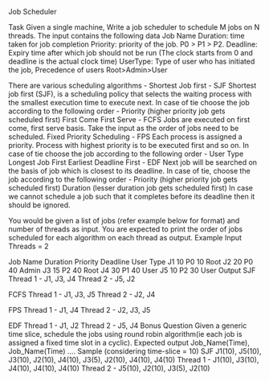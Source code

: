 Job Scheduler

Task
Given a single machine, Write a job scheduler to schedule M jobs on N threads.
The input contains the following data
Job Name
Duration: time taken for job completion 
Priority: priority of the job. P0 > P1 > P2.
Deadline: Expiry time after which job should not be run (The clock starts from 0 and deadline is the actual clock time)
UserType: Type of user who has initiated the job, Precedence of users Root>Admin>User

There are various scheduling algorithms - 
Shortest Job first - SJF
Shortest job first (SJF), is a scheduling policy that selects the waiting process with the smallest execution time to execute next.
In case of tie choose the job according to the following order - 
Priority (higher priority job gets scheduled first)
First Come First Serve - FCFS
Jobs are executed on first come, first serve basis. Take the input as the order of jobs need to be scheduled.
Fixed Priority Scheduling - FPS
Each process is assigned a priority. Process with highest priority is to be executed first and so on.
In case of tie choose the job according to the following order - 
User Type
Longest Job First
Earliest Deadline First - EDF
Next job will be searched on the basis of job which is closest to its deadline.
In case of tie, choose the job according to the following order - 
Priority (higher priority job gets scheduled first)
Duration (lesser duration job gets scheduled first)
In case we cannot schedule a job such that it completes before its deadline then it should be ignored.

You would be given a list of jobs (refer example below for format) and number of threads as input. You are expected to print the order of jobs scheduled for each algorithm on each thread as output.
Example
Input
Threads = 2

Job Name	Duration	Priority	Deadline	User Type
J1		10		P0		10		Root
J2		20		P0		40		Admin
J3		15		P2		40		Root
J4		30		P1		40		User
J5		10		P2		30		User
Output
SJF
Thread 1 - J1, J3, J4
Thread 2 - J5, J2

FCFS
Thread 1 - J1, J3, J5
Thread 2 - J2, J4

FPS
Thread 1 - J1, J4
Thread 2 - J2, J3, J5

EDF
Thread 1 - J1, J2
Thread 2 - J5, J4
Bonus Question
Given a generic time slice, schedule the jobs using round robin algorithm(ie each job is assigned a fixed time slot in a cyclic).
Expected output
Job_Name(Time), Job_Name(Time) ....
Sample (considering time-slice = 10)
SJF
J1(10), J5(10), J3(10), J2(10), J4(10), J3(5), J2(10), J4(10), J4(10)
Thread 1 - J1(10), J3(10), J4(10), J4(10), J4(10)
Thread 2 - J5(10), J2(10), J3(5), J2(10)

